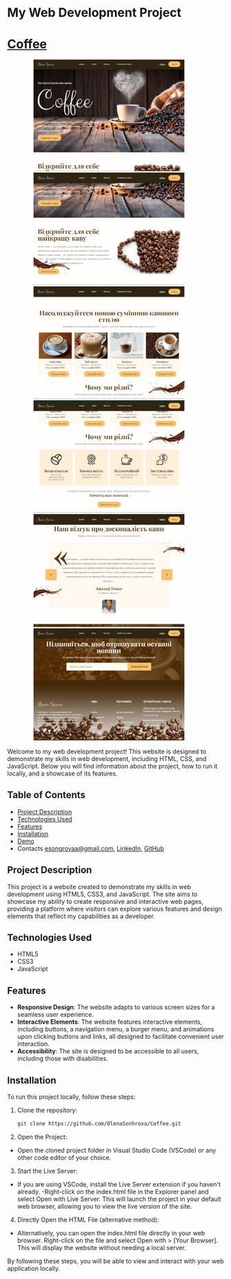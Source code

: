 # My Web Development Project
# [Coffee](https://olenasonhrova.github.io/Coffee/) 


<p align="center">
<img src="https://github.com/OlenaSonhrova/image/blob/main/BeanScene1.jpg?raw=true" width="350">&nbsp;&nbsp;&nbsp;&nbsp;&nbsp;&nbsp;&nbsp;&nbsp;<img src="https://github.com/OlenaSonhrova/image/blob/main/BeanScene2.jpg?raw=true" width="350">&nbsp;&nbsp;&nbsp;&nbsp;&nbsp;&nbsp;&nbsp;&nbsp;<img src="https://github.com/OlenaSonhrova/image/blob/main/BeanScene3.jpg?raw=true" width="350">&nbsp;&nbsp;&nbsp;&nbsp;&nbsp;&nbsp;&nbsp;&nbsp;<img src="https://github.com/OlenaSonhrova/image/blob/main/BeanScene4.jpg?raw=true" width="350">&nbsp;&nbsp;&nbsp;&nbsp;&nbsp;&nbsp;&nbsp;&nbsp;<img src="https://github.com/OlenaSonhrova/image/blob/main/BeanScene5.jpg?raw=true" width="350">&nbsp;&nbsp;&nbsp;&nbsp;&nbsp;&nbsp;&nbsp;&nbsp;<img src="https://github.com/OlenaSonhrova/image/blob/main/BeanScene6.jpg?raw=true" width="350">&nbsp;&nbsp;&nbsp;&nbsp;&nbsp;&nbsp;&nbsp;&nbsp;


Welcome to my web development project! This website is designed to demonstrate my skills in web development, including HTML, CSS, and JavaScript. Below you will find information about the project, how to run it locally, and a showcase of its features.

## Table of Contents

- [Project Description](#project-description)
- [Technologies Used](#technologies-used)
- [Features](#features)
- [Installation](#installation)
- [Demo](https://olenasonhrova.github.io/Coffee/)
- Contacts esongrovaa@gmail.com, [LinkedIn](https://www.linkedin.com/in/olena-sonhrova-05a8832a0), [GitHub](https://github.com/OlenaSonhrova)




## Project Description

This project is a website created to demonstrate my skills in web development using HTML5, CSS3, and JavaScript. The site aims to showcase my ability to create responsive and interactive web pages, providing a platform where visitors can explore various features and design elements that reflect my capabilities as a developer.

## Technologies Used

- HTML5
- CSS3
- JavaScript

## Features

- **Responsive Design**: The website adapts to various screen sizes for a seamless user experience.
- **Interactive Elements**: The website features interactive elements, including buttons, a navigation menu, a burger menu, and animations upon clicking buttons and links, all designed to facilitate convenient user interaction.
- **Accessibility**: The site is designed to be accessible to all users, including those with disabilities.

## Installation

To run this project locally, follow these steps:

1. Clone the repository:
   ```bash
   git clone https://github.com/OlenaSonhrova/Coffee.git

2. Open the Project:
- Open the cloned project folder in Visual Studio Code (VSCode) or any other code editor of your choice.
  
3. Start the Live Server:
- If you are using VSCode, install the Live Server extension if you haven't already.
-Right-click on the index.html file in the Explorer panel and select Open with Live Server. This will launch the project in your default web browser, allowing you to view the live version of the site.

4. Directly Open the HTML File (alternative method):
- Alternatively, you can open the index.html file directly in your web browser. Right-click on the file and select Open with > [Your Browser]. This will display the website without needing a local server.
  
By following these steps, you will be able to view and interact with your web application locally.


